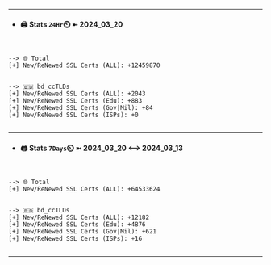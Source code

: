 

---
- #### 🖨️ **Stats** `24Hr`⏲️ ➼ 2024_03_20
```console


--> 🌐 Total
[+] New/ReNewed SSL Certs (ALL): +12459870


--> 🇧🇩 bd_ccTLDs
[+] New/ReNewed SSL Certs (ALL): +2043
[+] New/ReNewed SSL Certs (Edu): +883
[+] New/ReNewed SSL Certs (Gov|Mil): +84
[+] New/ReNewed SSL Certs (ISPs): +0


```

---
- #### 🖨️ **Stats** `7Days`⏲️ ➼ 2024_03_20 <--> 2024_03_13
```console


--> 🌐 Total
[+] New/ReNewed SSL Certs (ALL): +64533624


--> 🇧🇩 bd_ccTLDs
[+] New/ReNewed SSL Certs (ALL): +12182
[+] New/ReNewed SSL Certs (Edu): +4876
[+] New/ReNewed SSL Certs (Gov|Mil): +621
[+] New/ReNewed SSL Certs (ISPs): +16


```

---

